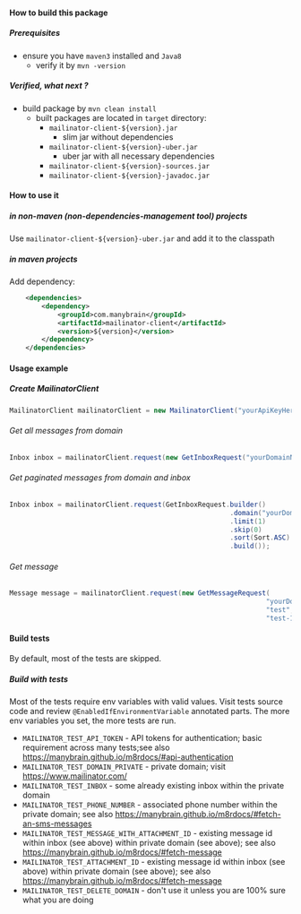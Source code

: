 #### How to build this package

##### Prerequisites

* ensure you have `maven3` installed and `Java8`
  * verify it by `mvn -version`  
  
##### Verified, what next ?

* build package by `mvn clean install`
  * built packages are located in `target` directory:
    * `mailinator-client-${version}.jar`
      * slim jar without dependencies
    * `mailinator-client-${version}-uber.jar`
      * uber jar with all necessary dependencies
    * `mailinator-client-${version}-sources.jar`
    * `mailinator-client-${version}-javadoc.jar`
  
#### How to use it

##### in non-maven (non-dependencies-management tool) projects

Use `mailinator-client-${version}-uber.jar` and add it to the classpath

##### in maven projects

Add dependency:

```xml
    <dependencies>
        <dependency>
            <groupId>com.manybrain</groupId>
            <artifactId>mailinator-client</artifactId>
            <version>${version}</version>
        </dependency>
    </dependencies>
```

#### Usage example

##### Create MailinatorClient

```java
MailinatorClient mailinatorClient = new MailinatorClient("yourApiKeyHere");
```

###### Get all messages from domain

```java
Inbox inbox = mailinatorClient.request(new GetInboxRequest("yourDomainNameHere"));
```

###### Get paginated messages from domain and inbox

```java
Inbox inbox = mailinatorClient.request(GetInboxRequest.builder()
                                                       .domain("yourDomainNameHere")
                                                       .limit(1)
                                                       .skip(0)
                                                       .sort(Sort.ASC)
                                                       .build());
```
                                                       
###### Get message
             
```java                                
Message message = mailinatorClient.request(new GetMessageRequest(
                                                                "yourDomainNameHere", 
                                                                "test", 
                                                                "test-1574418771-2639"));
```

#### Build tests

By default, most of the tests are skipped. 

##### Build with tests

Most of the tests require env variables with valid values. Visit tests source code and review `@EnabledIfEnvironmentVariable` annotated parts. The more env variables you set, the more tests are run.

* `MAILINATOR_TEST_API_TOKEN` - API tokens for authentication; basic requirement across many tests;see also https://manybrain.github.io/m8rdocs/#api-authentication
* `MAILINATOR_TEST_DOMAIN_PRIVATE` - private domain; visit https://www.mailinator.com/
* `MAILINATOR_TEST_INBOX` - some already existing inbox within the private domain
* `MAILINATOR_TEST_PHONE_NUMBER` - associated phone number within the private domain; see also https://manybrain.github.io/m8rdocs/#fetch-an-sms-messages
* `MAILINATOR_TEST_MESSAGE_WITH_ATTACHMENT_ID` - existing message id within inbox (see above) within private domain (see above); see also https://manybrain.github.io/m8rdocs/#fetch-message
* `MAILINATOR_TEST_ATTACHMENT_ID` - existing message id within inbox (see above) within private domain (see above); see also https://manybrain.github.io/m8rdocs/#fetch-message
* `MAILINATOR_TEST_DELETE_DOMAIN` - don't use it unless you are 100% sure what you are doing
